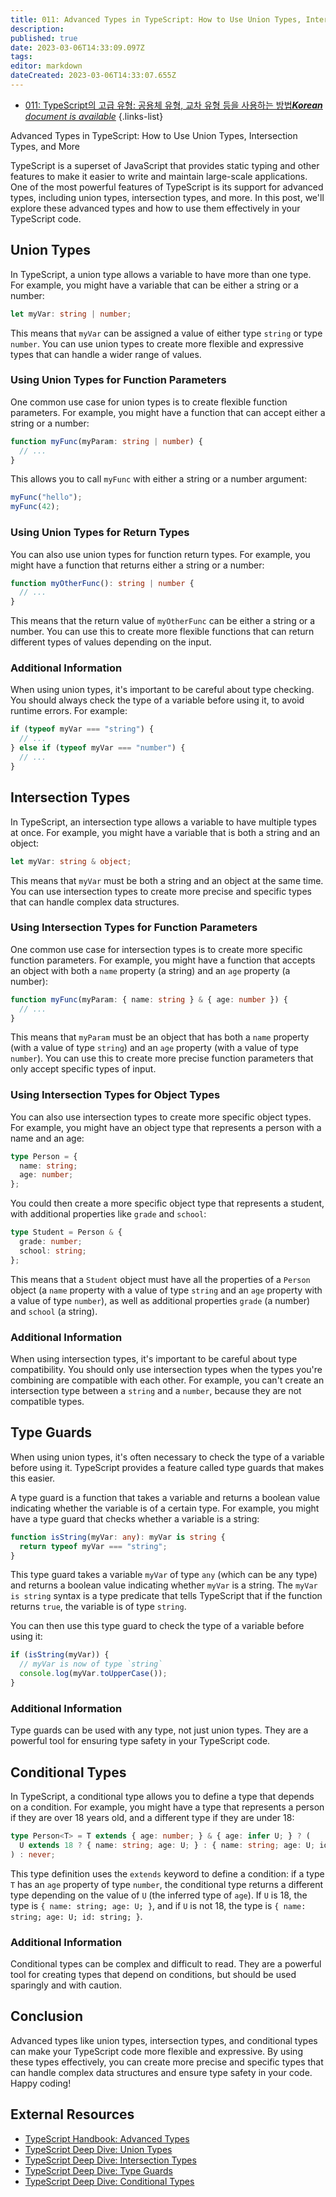 ```yaml
---
title: 011: Advanced Types in TypeScript: How to Use Union Types, Intersection Types, and More
description: 
published: true
date: 2023-03-06T14:33:09.097Z
tags: 
editor: markdown
dateCreated: 2023-03-06T14:33:07.655Z
---
```


- [011: TypeScript의 고급 유형: 공용체 유형, 교차 유형 등을 사용하는 방법***Korean** document is available*](/ko/Knowledge-base/TypeScript/Learning/011-advanced-types-in-typescript-how-to-use-union-types-intersection-types-and-more)
{.links-list}



Advanced Types in TypeScript: How to Use Union Types, Intersection Types, and More

TypeScript is a superset of JavaScript that provides static typing and other features to make it easier to write and maintain large-scale applications. One of the most powerful features of TypeScript is its support for advanced types, including union types, intersection types, and more. In this post, we'll explore these advanced types and how to use them effectively in your TypeScript code.

## Union Types

In TypeScript, a union type allows a variable to have more than one type. For example, you might have a variable that can be either a string or a number:

```typescript
let myVar: string | number;
```

This means that `myVar` can be assigned a value of either type `string` or type `number`. You can use union types to create more flexible and expressive types that can handle a wider range of values.

### Using Union Types for Function Parameters

One common use case for union types is to create flexible function parameters. For example, you might have a function that can accept either a string or a number:

```typescript
function myFunc(myParam: string | number) {
  // ...
}
```

This allows you to call `myFunc` with either a string or a number argument:

```typescript
myFunc("hello");
myFunc(42);
```

### Using Union Types for Return Types

You can also use union types for function return types. For example, you might have a function that returns either a string or a number:

```typescript
function myOtherFunc(): string | number {
  // ...
}
```

This means that the return value of `myOtherFunc` can be either a string or a number. You can use this to create more flexible functions that can return different types of values depending on the input.

### Additional Information

When using union types, it's important to be careful about type checking. You should always check the type of a variable before using it, to avoid runtime errors. For example:

```typescript
if (typeof myVar === "string") {
  // ...
} else if (typeof myVar === "number") {
  // ...
}
```

## Intersection Types

In TypeScript, an intersection type allows a variable to have multiple types at once. For example, you might have a variable that is both a string and an object:

```typescript
let myVar: string & object;
```

This means that `myVar` must be both a string and an object at the same time. You can use intersection types to create more precise and specific types that can handle complex data structures.

### Using Intersection Types for Function Parameters

One common use case for intersection types is to create more specific function parameters. For example, you might have a function that accepts an object with both a `name` property (a string) and an `age` property (a number):

```typescript
function myFunc(myParam: { name: string } & { age: number }) {
  // ...
}
```

This means that `myParam` must be an object that has both a `name` property (with a value of type `string`) and an `age` property (with a value of type `number`). You can use this to create more precise function parameters that only accept specific types of input.

### Using Intersection Types for Object Types

You can also use intersection types to create more specific object types. For example, you might have an object type that represents a person with a name and an age:

```typescript
type Person = {
  name: string;
  age: number;
};
```

You could then create a more specific object type that represents a student, with additional properties like `grade` and `school`:

```typescript
type Student = Person & {
  grade: number;
  school: string;
};
```

This means that a `Student` object must have all the properties of a `Person` object (a `name` property with a value of type `string` and an `age` property with a value of type `number`), as well as additional properties `grade` (a number) and `school` (a string).

### Additional Information

When using intersection types, it's important to be careful about type compatibility. You should only use intersection types when the types you're combining are compatible with each other. For example, you can't create an intersection type between a `string` and a `number`, because they are not compatible types.

## Type Guards

When using union types, it's often necessary to check the type of a variable before using it. TypeScript provides a feature called type guards that makes this easier.

A type guard is a function that takes a variable and returns a boolean value indicating whether the variable is of a certain type. For example, you might have a type guard that checks whether a variable is a string:

```typescript
function isString(myVar: any): myVar is string {
  return typeof myVar === "string";
}
```

This type guard takes a variable `myVar` of type `any` (which can be any type) and returns a boolean value indicating whether `myVar` is a string. The `myVar is string` syntax is a type predicate that tells TypeScript that if the function returns `true`, the variable is of type `string`.

You can then use this type guard to check the type of a variable before using it:

```typescript
if (isString(myVar)) {
  // myVar is now of type `string`
  console.log(myVar.toUpperCase());
}
```

### Additional Information

Type guards can be used with any type, not just union types. They are a powerful tool for ensuring type safety in your TypeScript code.

## Conditional Types

In TypeScript, a conditional type allows you to define a type that depends on a condition. For example, you might have a type that represents a person if they are over 18 years old, and a different type if they are under 18:

```typescript
type Person<T> = T extends { age: number; } & { age: infer U; } ? (
  U extends 18 ? { name: string; age: U; } : { name: string; age: U; id: string; }
) : never;
```

This type definition uses the `extends` keyword to define a condition: if a type `T` has an `age` property of type `number`, the conditional type returns a different type depending on the value of `U` (the inferred type of `age`). If `U` is 18, the type is `{ name: string; age: U; }`, and if `U` is not 18, the type is `{ name: string; age: U; id: string; }`.

### Additional Information

Conditional types can be complex and difficult to read. They are a powerful tool for creating types that depend on conditions, but should be used sparingly and with caution.

## Conclusion

Advanced types like union types, intersection types, and conditional types can make your TypeScript code more flexible and expressive. By using these types effectively, you can create more precise and specific types that can handle complex data structures and ensure type safety in your code. Happy coding!

## External Resources

- [TypeScript Handbook: Advanced Types](https://www.typescriptlang.org/docs/handbook/advanced-types.html)
- [TypeScript Deep Dive: Union Types](https://basarat.gitbook.io/typescript/type-system/union-types)
- [TypeScript Deep Dive: Intersection Types](https://basarat.gitbook.io/typescript/type-system/intersection-types)
- [TypeScript Deep Dive: Type Guards](https://basarat.gitbook.io/typescript/type-system/typeguard)
- [TypeScript Deep Dive: Conditional Types](https://basarat.gitbook.io/typescript/type-system/conditional-types)